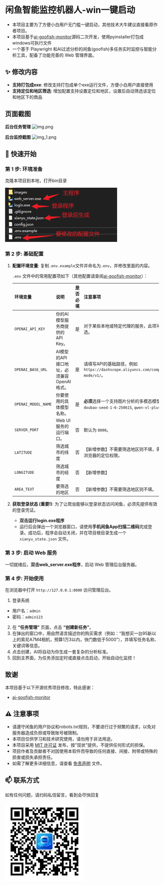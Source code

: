 # 闲鱼智能监控机器人-win一键启动
- 本项目主要为了方便小白用户无门槛一键启动，其他技术大牛建议直接看原作者项目。
- 本项目基于[ai-goofish-monitor](https://github.com/Usagi-org/ai-goofish-monitor)源码二次开发，使用pyinstaller打包成windows可执行文件
- 一个基于 Playwright 和AI过滤分析的闲鱼(goofish)多任务实时监控与智能分析工具，配备了功能完善的 Web 管理界面。

## ✨ 修改内容

- **支持打包成exe**: 修改支持打包成单个exe运行文件，方便小白用户直接使用
- **支持定位和地区筛选**: 增加配置支持设置定位和地区，设置后自动筛选该定位和地区下的商品


## 页面截图

**后台任务管理**
![img.png](static/img.png)

**后台监控截图**
![img_1.png](static/img_1.png)

## 🚀 快速开始

### 第 1 步: 环境准备

克隆本项目到本地，打开bin目录

![img_3.png](static/img_3.png)

### 第 2 步: 基础配置

1. **配置环境变量**: 复制`.env.example`文件并命名为`.env`，并修改里面的内容。

    `.env` 文件中的常用配置项如下（其他配置请查阅[ai-goofish-monitor](https://github.com/Usagi-org/ai-goofish-monitor)）：

    | 环境变量 | 说明                         | 是否必填 | 注意事项                                                                 |
    | :--- |:---------------------------| :--- |:---------------------------------------------------------------------|
    | `OPENAI_API_KEY` | 你的AI模型服务商提供的API Key。       | 是 | 对于某些本地或特定代理的服务，此项可能为可选。                                              |
    | `OPENAI_BASE_URL` | AI模型的API接口地址，必须兼容OpenAI格式。 | 是 | 请填写API的基础路径，例如 `https://dashscope.aliyuncs.com/compatible-mode/v1/`。 |
    | `OPENAI_MODEL_NAME` | 你要使用的具体模型名称。               | 是 | **必须**选择一个支持图片分析的多模态模型，如 `doubao-seed-1-6-250615`, `qwen-vl-plus` 等。 |  
    | `SERVER_PORT` | Web UI服务的运行端口。             | 否 | 默认为 `8000`。                                                          |
    | `LATITUDE` | 筛选城市的纬度                    | 否 | 【新增参数】不需要筛选地区则不填，需求打开浏览器的定位权限。                                       |
    | `LONGITUDE` | 筛选城市的经度                    | 否 | 【新增参数】                                                               |
    | `AREA_TEXT` | 要筛选的地区                     | 否 | 【新增参数】不需要筛选地区则不填。                                                    |


2. **获取登录状态 (重要!)**: 为了让爬虫能够以登录状态访问闲鱼，必须先提供有效的登录凭证。
    - **双击运行login.exe程序**
    - 运行后会弹出一个浏览器窗口，请使用**手机闲鱼App扫描二维码**完成登录。成功后，程序会自动关闭，并在项目根目录生成一个 `xianyu_state.json` 文件。

### 第 3 步: 启动 Web 服务

一切就绪后，**双击web_server.exe程序**，启动 Web 管理后台服务器。


### 第 4 步: 开始使用

在浏览器中打开 `http://127.0.0.1:8000` 访问管理后台。

1. 登录系统
- 用户名：`admin`
- 密码：`admin123`
2. 在 **“任务管理”** 页面，点击 **“创建新任务”**。
3. 在弹出的窗口中，用自然语言描述你的购买需求（例如：“我想买一台95新以上的索尼A7M4相机，预算1万3以内，快门数低于5000”），并填写任务名称、关键词等信息。
4. 点击创建，AI将自动为你生成一套复杂的分析标准。
5. 回到主界面，为任务添加定时或直接点击启动，开始自动化监控！

## 致谢

本项目基于以下开源优秀项目修改，特此感谢：

- [ai-goofish-monitor](https://github.com/Usagi-org/ai-goofish-monitor)


## ⚠️ 注意事项

- 请遵守闲鱼的用户协议和robots.txt规则，不要进行过于频繁的请求，以免对服务器造成负担或导致账号被限制。
- 本项目仅供学习和技术研究使用，请勿用于非法用途。
- 本项目采用 [MIT 许可证](LICENSE) 发布，按"现状"提供，不提供任何形式的担保。
- 项目作者及贡献者不对因使用本软件而导致的任何直接、间接、附带或特殊的损害或损失承担责任。
- 如需了解更多详细信息，请查看 [免责声明](DISCLAIMER.md) 文件。

## 📫 联系方式
如有任何问题，请扫码私信留言，看到会尽快回复

![qrcode.jpg](static/qrcode.jpg)

